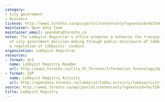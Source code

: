 ```yaml
---
category:
- City government
- Business
license: http://www1.toronto.ca/wps/portal/contentonly?vgnextoid=4a37e03bb8d1e310VgnVCM10000071d60f89RCRD
maintainer: Open Data Team
maintainer_email: opendata@toronto.ca
notes: The Lobbyist Registrar's office promotes & enhances the transparency & integrity
  of city government decision making through public disclosure of lobbying activities
  & regulation of lobbyists' conduct.
organization: Lobbyist Registrar
resources:
- format: XLS
  name: Lobbyist Registry Readme
  url: http://www1.toronto.ca/City_Of_Toronto/Information_Technology/Open_Data/Data_Sets/Assets/Files/Lobbyist_Registry_Data_Readme.xls
- format: ZIP
  name: Lobbyist Registry Activity
  url: http://opendata.toronto.ca/lobbyist/lobby.activity/lobbyactivity.zip
source: http://www1.toronto.ca/wps/portal/contentonly?vgnextoid=fecf29444c8c4310VgnVCM1000003dd60f89RCRD&vgnextchannel=1a66e03bb8d1e310VgnVCM10000071d60f89RCRD
title: Lobbyist Registry
---
```


